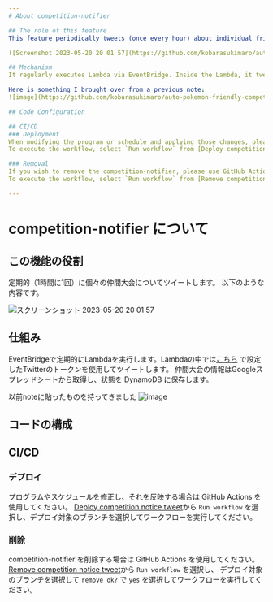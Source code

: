 ```yaml
---
# About competition-notifier

## The role of this feature
This feature periodically tweets (once every hour) about individual friendly competitions. The content is as follows:

![Screenshot 2023-05-20 20 01 57](https://github.com/kobarasukimaro/auto-pokemon-friendly-competition-notifier/assets/17419944/b0e6fcaf-ca98-4a96-92fa-0a713e29f542)

## Mechanism
It regularly executes Lambda via EventBridge. Inside the Lambda, it tweets using the Twitter token set [here](https://github.com/kobarasukimaro/auto-pokemon-friendly-competition-notifier/blob/main/common-resources/README.md#register-with-the-parameter-store). Information about the friendly competitions is obtained from a Google Spreadsheet, and the state is saved in DynamoDB.

Here is something I brought over from a previous note:
![image](https://github.com/kobarasukimaro/auto-pokemon-friendly-competition-notifier/assets/17419944/04fcd5a0-0c41-45a9-b982-ce91ffb07302)

## Code Configuration

## CI/CD
### Deployment
When modifying the program or schedule and applying those changes, please use GitHub Actions.
To execute the workflow, select `Run workflow` from [Deploy competition notice tweet](https://github.com/kobarasukimaro/auto-pokemon-friendly-competition-notifier/actions/workflows/deploy_competition_notice_tweet.yml), and choose the branch you wish to deploy.

### Removal
If you wish to remove the competition-notifier, please use GitHub Actions.
To execute the workflow, select `Run workflow` from [Remove competition notice tweet](https://github.com/kobarasukimaro/auto-pokemon-friendly-competition-notifier/actions/workflows/remove_competition_notice_tweet.yml), choose the branch you wish to deploy, and select `yes` for `remove ok?`.

---
```


# competition-notifier について

## この機能の役割
定期的（1時間に1回）に個々の仲間大会についてツイートします。
以下のような内容です。

![スクリーンショット 2023-05-20 20 01 57](https://github.com/kobarasukimaro/auto-pokemon-friendly-competition-notifier/assets/17419944/b0e6fcaf-ca98-4a96-92fa-0a713e29f542)



## 仕組み
EventBridgeで定期的にLambdaを実行します。Lambdaの中では[こちら](https://github.com/kobarasukimaro/auto-pokemon-friendly-competition-notifier/blob/main/common-resources/README.md#register-with-the-parameter-store) で設定したTwitterのトークンを使用してツイートします。
仲間大会の情報はGoogleスプレッドシートから取得し、状態を DynamoDB に保存します。

以前noteに貼ったものを持ってきました
![image](https://github.com/kobarasukimaro/auto-pokemon-friendly-competition-notifier/assets/17419944/04fcd5a0-0c41-45a9-b982-ce91ffb07302)

## コードの構成

## CI/CD
### デプロイ
プログラムやスケジュールを修正し、それを反映する場合は GitHub Actions を使用してください。
[Deploy competition notice tweet](https://github.com/kobarasukimaro/auto-pokemon-friendly-competition-notifier/actions/workflows/deploy_competition_notice_tweet.yml)から `Run workflow` を選択し、デプロイ対象のブランチを選択してワークフローを実行してください。

### 削除
competition-notifier を削除する場合は GitHub Actions を使用してください。
[Remove competition notice tweet](https://github.com/kobarasukimaro/auto-pokemon-friendly-competition-notifier/actions/workflows/remove_competition_notice_tweet.yml)から `Run workflow` を選択し、 デプロイ対象のブランチを選択して `remove ok?` で `yes` を選択してワークフローを実行してください。
